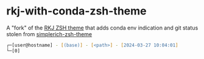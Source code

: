 # rkj-with-conda-zsh-theme

A "fork" of the [RKJ ZSH theme](https://github.com/ohmyzsh/ohmyzsh/blob/master/themes/rkj.zsh-theme) that adds conda env indication and git status stolen from [simplerich-zsh-theme](https://github.com/philip82148/simplerich-zsh-theme/blob/main/simplerich.zsh-theme)

```zsh
┌─[user@hostname] - [(base)] - [<path>] - [2024-03-27 10:04:01]
└─[0] 
```
